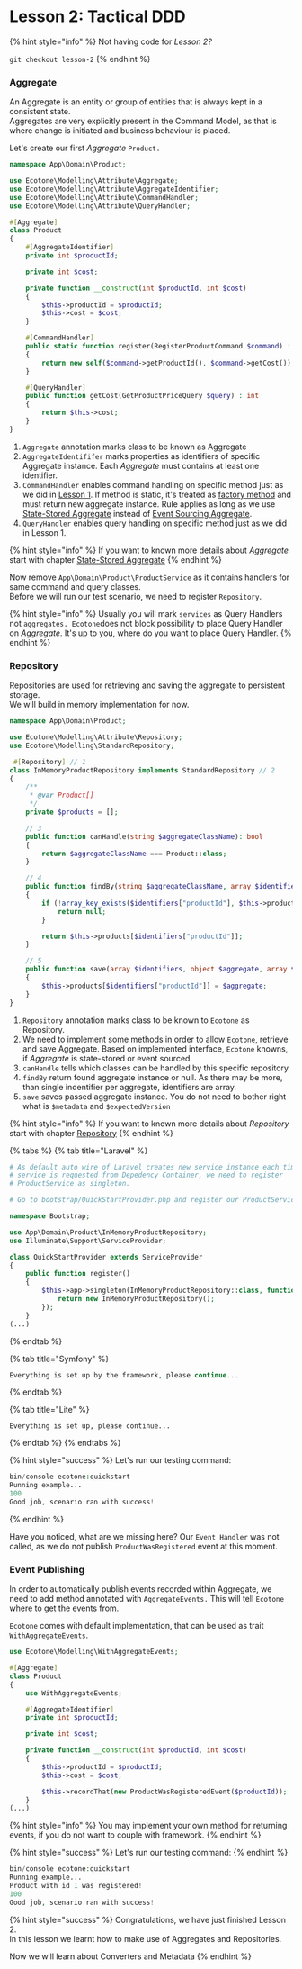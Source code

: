 # Lesson 2: Tactical DDD

{% hint style="info" %}
Not having code for _Lesson 2?_ 

`git checkout lesson-2`
{% endhint %}

### Aggregate

An Aggregate is an entity or group of entities that is always kept in a consistent state.    
Aggregates are very explicitly present in the Command Model, as that is where change is initiated and business behaviour is placed.

Let's create our first _Aggregate_ `Product.`

```php
namespace App\Domain\Product;

use Ecotone\Modelling\Attribute\Aggregate;
use Ecotone\Modelling\Attribute\AggregateIdentifier;
use Ecotone\Modelling\Attribute\CommandHandler;
use Ecotone\Modelling\Attribute\QueryHandler;

#[Aggregate]
class Product
{
    #[AggregateIdentifier]
    private int $productId;

    private int $cost;

    private function __construct(int $productId, int $cost)
    {
        $this->productId = $productId;
        $this->cost = $cost;
    }

    #[CommandHandler]
    public static function register(RegisterProductCommand $command) : self
    {
        return new self($command->getProductId(), $command->getCost());
    }

    #[QueryHandler]
    public function getCost(GetProductPriceQuery $query) : int
    {
        return $this->cost;
    }
}
```

1. `Aggregate` annotation marks class to be known as Aggregate
2. `AggregateIdentififer` marks properties as identifiers of specific Aggregate instance. Each _Aggregate_ must contains at least one identifier. 
3. `CommandHandler` enables command handling on specific method just as we did in [Lesson 1](php-messaging-architecture.md).  If method is static, it's treated as [factory method](https://en.wikipedia.org/wiki/Factory_method_pattern) and must return new aggregate instance. Rule applies as long as we use [State-Stored Aggregate](../modelling/command-handling/state-stored-aggregate.md#state-stored-aggregate) instead of [Event Sourcing Aggregate]().
4. `QueryHandler` enables query handling on specific method just as we did in Lesson 1.

{% hint style="info" %}
If you want to known more details about _Aggregate_ start with chapter [State-Stored Aggregate](../modelling/command-handling/state-stored-aggregate.md#state-stored-aggregate)
{% endhint %}

Now remove `App\Domain\Product\ProductService` as it contains handlers for same command and query classes.   
Before we will run our test scenario, we need to register `Repository`.

{% hint style="info" %}
Usually you will mark `services` as Query Handlers not `aggregates. Ecotone`does not block possibility to place Query Handler on _Aggregate_. It's up to you, where do you want to place Query Handler.
{% endhint %}

### Repository

Repositories are used for retrieving and saving the aggregate to persistent storage.   
We will build in memory implementation for now.

```php
namespace App\Domain\Product;

use Ecotone\Modelling\Attribute\Repository;
use Ecotone\Modelling\StandardRepository;

 #[Repository] // 1
class InMemoryProductRepository implements StandardRepository // 2
{
    /**
     * @var Product[]
     */
    private $products = [];

    // 3
    public function canHandle(string $aggregateClassName): bool
    {
        return $aggregateClassName === Product::class;
    }

    // 4
    public function findBy(string $aggregateClassName, array $identifiers): ?object
    {
        if (!array_key_exists($identifiers["productId"], $this->products)) {
            return null;
        }

        return $this->products[$identifiers["productId"]];
    }

    // 5
    public function save(array $identifiers, object $aggregate, array $metadata, ?int $expectedVersion): void
    {
        $this->products[$identifiers["productId"]] = $aggregate;
    }
}
```

1. `Repository` annotation marks class to be known to `Ecotone` as Repository.
2. We need to implement some methods in order to allow `Ecotone`, retrieve and save Aggregate. Based on implemented interface, `Ecotone` knowns, if _Aggregate_ is state-stored or event sourced.  
3. `canHandle` tells which classes can be handled by this specific repository
4. `findBy`  return found aggregate instance or null. As there may be more, than single indentifier per aggregate, identifiers are array.
5. `save` saves passed aggregate instance. You do not need to bother right what is `$metadata` and `$expectedVersion`

{% hint style="info" %}
If you want to known more details about _Repository_ start with chapter [Repository](../modelling/command-handling/repository.md)
{% endhint %}

{% tabs %}
{% tab title="Laravel" %}
```php
# As default auto wire of Laravel creates new service instance each time 
# service is requested from Depedency Container, we need to register 
# ProductService as singleton.

# Go to bootstrap/QuickStartProvider.php and register our ProductService

namespace Bootstrap;

use App\Domain\Product\InMemoryProductRepository;
use Illuminate\Support\ServiceProvider;

class QuickStartProvider extends ServiceProvider
{
    public function register()
    {
        $this->app->singleton(InMemoryProductRepository::class, function(){
            return new InMemoryProductRepository();
        });
    }
(...)
```
{% endtab %}

{% tab title="Symfony" %}
```php
Everything is set up by the framework, please continue...
```
{% endtab %}

{% tab title="Lite" %}
```
Everything is set up, please continue...
```
{% endtab %}
{% endtabs %}

{% hint style="success" %}
Let's run our testing command:

```php
bin/console ecotone:quickstart
Running example...
100
Good job, scenario ran with success!
```
{% endhint %}

Have you noticed, what are we missing here? Our `Event Handler` was not called, as we do not publish `ProductWasRegistered` event at this moment. 

### Event Publishing

In order to automatically publish events recorded within Aggregate, we need to add method annotated with `AggregateEvents.` This will tell `Ecotone` where to get the events from.  
  
`Ecotone` comes with default implementation, that can be used as trait `WithAggregateEvents`.

```php
use Ecotone\Modelling\WithAggregateEvents;

#[Aggregate]
class Product
{
    use WithAggregateEvents;

    #[AggregateIdentifier]
    private int $productId;

    private int $cost;

    private function __construct(int $productId, int $cost)
    {
        $this->productId = $productId;
        $this->cost = $cost;

        $this->recordThat(new ProductWasRegisteredEvent($productId));
    }
(...)
```

{% hint style="info" %}
You may implement your own method for returning events, if you do not want to couple with framework.
{% endhint %}

{% hint style="success" %}
Let's run our testing command:
{% endhint %}

```php
bin/console ecotone:quickstart
Running example...
Product with id 1 was registered!
100
Good job, scenario ran with success!
```

{% hint style="success" %}
Congratulations, we have just finished Lesson 2.  
In this lesson we learnt how to make use of Aggregates and Repositories.  
  
Now we will learn about Converters and Metadata
{% endhint %}

